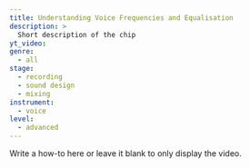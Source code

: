 ```yaml
---
title: Understanding Voice Frequencies and Equalisation
description: >
  Short description of the chip
yt_video:
genre:
  - all
stage:
  - recording
  - sound design
  - mixing
instrument:
  - voice
level:
  - advanced
---
```

Write a how-to here or leave it blank to only display the video.
